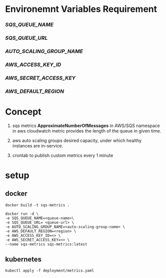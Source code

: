 # Environemnt Variables Requirement
### *SQS_QUEUE_NAME*
### *SQS_QUEUE_URL*
### *AUTO_SCALING_GROUP_NAME*
### *AWS_ACCESS_KEY_ID*
### *AWS_SECRET_ACCESS_KEY*
### *AWS_DEFAULT_REGION*

# Concept
1. sqs metrics **ApproximateNumberOfMessages**  in AWS/SQS namespace in aws cloudwatch metric provides the length of the queue in given time.

2. aws auto scaling groups desired capacity, under which healthy instances are in-service.

3. crontab to publish custom metrics every 1 minute

# setup
## docker
```
docker build -t sqs-metrics .

docker run -d \
-e SQS_QUEUE_NAME=<queue-name>\
-e SQS_QUEUE_URL= <queue-url> \
-e AUTO_SCALING_GROUP_NAME=<auto-scaling-group-name> \
-e AWS_DEFAULT_REGION=<region> \
-e AWS_ACCESS_KEY_ID=<> \
-e AWS_SECRET_ACCESS_KEY=<> \
--name sqs-metrics sqs-metrics:latest

```
## kubernetes
```
kubectl apply -f deployment/metrics.yaml
```